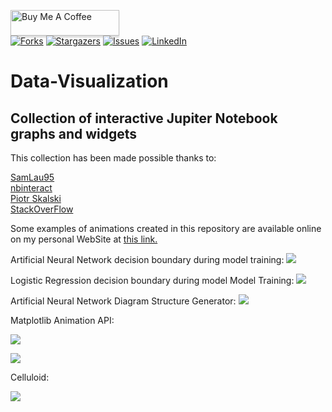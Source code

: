 <a href="https://www.buymeacoffee.com/pierpaolo" target="_blank"><img src="https://www.buymeacoffee.com/assets/img/custom_images/orange_img.png" alt="Buy Me A Coffee" style="height: 41px !important;width: 174px !important;box-shadow: 0px 3px 2px 0px rgba(190, 190, 190, 0.5) !important;-webkit-box-shadow: 0px 3px 2px 0px rgba(190, 190, 190, 0.5) !important;" ></a> <br>
[![Forks][forks-shield]][forks-url]
[![Stargazers][stars-shield]][stars-url]
[![Issues][issues-shield]][issues-url]
[![LinkedIn][linkedin-shield]][linkedin-url]

# Data-Visualization
## Collection of interactive Jupiter Notebook graphs and widgets <br>

This collection has been made possible thanks to: <br>

[SamLau95](https://github.com/SamLau95/nbinteract/tree/master/notebooks) <br>
[nbinteract](https://www.nbinteract.com/tutorial/tutorial_publishing.html) <br>
[Piotr Skalski](https://towardsdatascience.com/lets-code-a-neural-network-in-plain-numpy-ae7e74410795) <br>
[StackOverFlow](https://stackoverflow.com/questions/29888233/how-to-visualize-a-neural-network) <br>

Some examples of animations created in this repository are available online on my personal WebSite at [this link.](https://pierpaolo28.github.io/Projects/project9.html)  <br>

Artificial Neural Network decision boundary during model training:
![](./Machine-Learning-GIFs/binary_classification_vizualizations/ANN/Keras_gif.gif)

Logistic Regression decision boundary during model Model Training:
![](./Machine-Learning-GIFs/binary_classification_vizualizations/Logistic_Regression/Logistic_gif.gif)

Artificial Neural Network Diagram Structure Generator:
![](./Machine-Learning-GIFs/ann.png)

Matplotlib Animation API:

![](./Matplotlib-Animations/Gaussian/gauss.gif)

![](./Matplotlib-Animations/sine_wave.gif)



Celluloid:

![](./Matplotlib-Animations/celluloid_minimal.gif)




[contributors-shield]: https://img.shields.io/github/contributors/pierpaolo28/Data-Visualization.svg?style=flat-square
[contributors-url]: https://github.com/pierpaolo28/Data-Visualization/graphs/contributors
[forks-shield]: https://img.shields.io/github/forks/pierpaolo28/Data-Visualization.svg?style=flat-square
[forks-url]: https://github.com/pierpaolo28/Data-Visualization/network/members
[stars-shield]: https://img.shields.io/github/stars/pierpaolo28/Data-Visualization.svg?style=flat-square
[stars-url]: https://github.com/pierpaolo28/Data-Visualization/stargazers
[issues-shield]: https://img.shields.io/github/issues/pierpaolo28/Data-Visualization.svg?style=flat-square
[issues-url]: https://github.com/pierpaolo28/Data-Visualization/issues
[license-shield]: https://img.shields.io/github/license/pierpaolo28/Data-Visualization.svg?style=flat-square
[linkedin-shield]: https://img.shields.io/badge/-LinkedIn-black.svg?style=flat-square&logo=linkedin&colorB=555
[linkedin-url]: https://www.linkedin.com/in/pierpaolo28/
[product-screenshot]: images/screenshot.png
